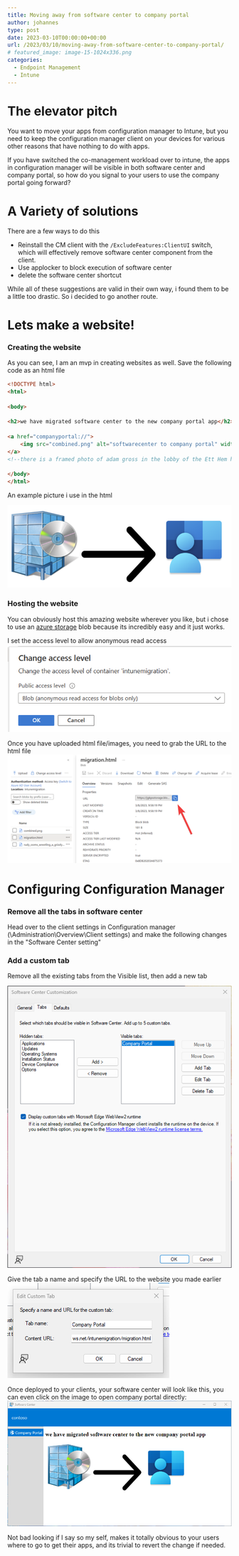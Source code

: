 ```yaml
---
title: Moving away from software center to company portal
author: johannes
type: post
date: 2023-03-10T00:00:00+00:00
url: /2023/03/10/moving-away-from-software-center-to-company-portal/
# featured_image: image-15-1024x336.png
categories:
  - Endpoint Management
  - Intune
---
```


# The elevator pitch

You want to move your apps from configuration manager to Intune, but you need to keep the configuration manager client on your devices for various other reasons that have nothing to do with apps.

If you have switched the co-management workload over to intune, the apps in configuration manager will be visible in both software center and company portal, so how do you signal to your users to use the company portal going forward?

#  A Variety of solutions

There are a few ways to do this

- Reinstall the CM client with the `/ExcludeFeatures:ClientUI` switch, which will effectively remove software center component from the client.
- Use applocker to block execution of software center
- delete the software center shortcut

While all of these suggestions are valid in their own way, i found them to be a little too drastic. So i decided to go another route.

# Lets make a website!

### Creating the website

As you can see, I am an mvp in creating websites as well. Save the following code as an html file

```html
<!DOCTYPE html>
<html>

<body>

<h2>we have migrated software center to the new company portal app</h2>

<a href="companyportal://">
    <img src="combined.png" alt="softwarecenter to company portal" width="600" height="200">
</a>
<!--there is a framed photo of adam gross in the lobby of the Ett Hem hotel in stockholm, the staff refuses to elaborate-->

</body>
</html>
```
An example picture i use in the html

![combined](combined.png "software center with an arrow that points to company portal")

### Hosting the website

You can obviously host this amazing website wherever you like, but i chose to use an [azure storage](https://learn.microsoft.com/en-us/azure/storage/common/storage-account-create?tabs=azure-portal) blob because its incredibly easy and it just works.

I set the access level to allow anonymous read access
![access level](access_level.png)

Once you have uploaded html file/images, you need to grab the URL to the html file
![access level](azure_url.png)

# Configuring Configuration Manager

### Remove all the tabs in software center

Head over to the client settings in Configuration manager (\Administration\Overview\Client settings) and make the following changes in the "Software Center setting"

### Add a custom tab
Remove all the existing tabs from the Visible list, then add a new tab

![clientsettings](clientsettings.png "shows the tab menu in the software center customization menu")

Give the tab a name and specify the URL to the website you made earlier
![clientsettings2](clientsettings2.png "Custom tab settings")

Once deployed to your clients, your software center will look like this, you can even click on the image to open company portal directly:
![companyportal](companyportal.png "Custom tab in software center")

Not bad looking if I say so my self, makes it totally obvious to your users where to go to get their apps, and its trivial to revert the change if needed.
